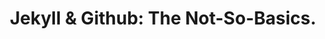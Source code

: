 ---
layout: container
title: "Jekyll & Github: The Not-So-Basics."
permalink: "/internal/jekyll-github-advanced"
---